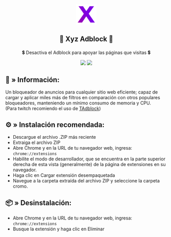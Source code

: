 <p align="center"> <img src="https://github.com/5qw/Adblock/blob/main/img/icon_64.png"> </p>

## <p align="center"> 💮 Xyz Adblock 💮</p>
<p align="center">💲 Desactiva el Adblock para apoyar las páginas que visitas 💲</p>

<p align="center"> <img src="https://img.shields.io/github/stars/5qw/Adblock?label=Stars"> <img src="https://img.shields.io/badge/license-GPLv3-green.svg?label=License"> </p>

## 🧩 » <b> Información: </b>
Un bloqueador de anuncios para cualquier sitio web eficiente; capaz de cargar y aplicar miles más de filtros en comparación con otros populares bloqueadores, manteniendo un mínimo consumo de memoria y CPU. <br> (Para twitch recomiendo el uso de [TAdblock](https://github.com/5qw/TAdblock))

## ⚙️ » <b> Instalación recomendada:</b>
* Descargue el archivo .ZIP más reciente
* Extraiga el archivo ZIP
* Abre Chrome y en la URL de tu navegador web, ingresa: ```chrome://extensions```
* Habilite el modo de desarrollador, que se encuentra en la parte superior derecha de esta vista (generalmente) de la página de extensiones en su navegador.
* Haga clic en Cargar extensión desempaquetada
* Navegue a la carpeta extraída del archivo ZIP y seleccione la carpeta cromo.

## 📦 » <b> Desinstalación: </b>
* Abre Chrome y en la URL de tu navegador web, ingresa: ```chrome://extensions```
* Busque la extensión y haga clic en Eliminar
